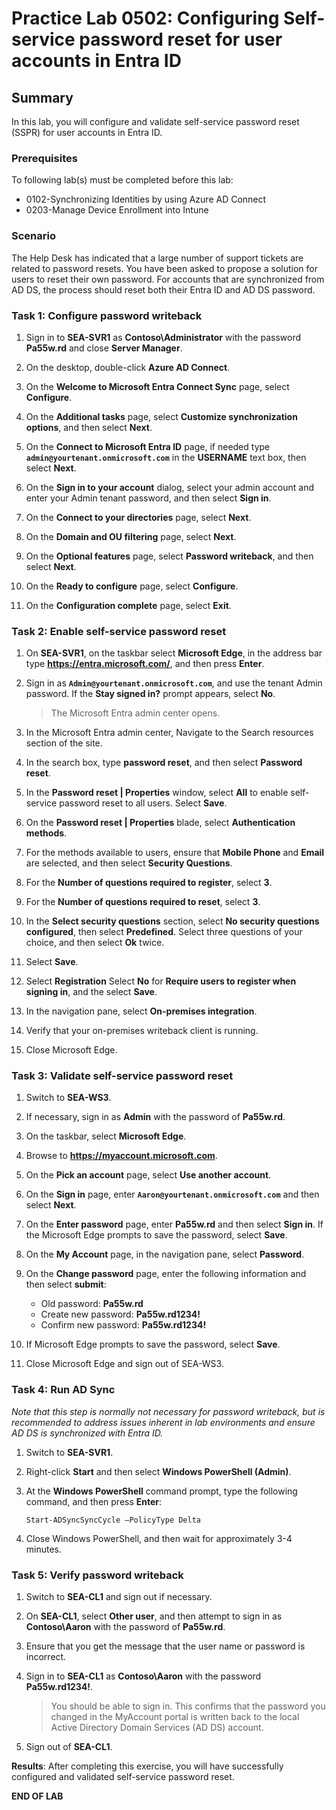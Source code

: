 # Practice Lab 0502: Configuring Self-service password reset for user accounts in Entra ID

## Summary

In this lab, you will configure and validate self-service password reset (SSPR) for user accounts in Entra ID.

### Prerequisites

To following lab(s) must be completed before this lab:

- 0102-Synchronizing Identities by using Azure AD Connect
- 0203-Manage Device Enrollment into Intune


### Scenario

The Help Desk has indicated that a large number of support tickets are related to password resets. You have been asked to propose a solution for users to reset their own password. For accounts that are synchronized from AD DS, the process should reset both their Entra ID and AD DS password. 

### Task 1: Configure password writeback

1. Sign in to **SEA-SVR1** as **Contoso\\Administrator** with the password **Pa55w.rd** and close **Server Manager**.

1. On the desktop, double-click **Azure AD Connect**.

1. On the **Welcome to Microsoft Entra Connect Sync** page, select **Configure**.

1. On the **Additional tasks** page, select **Customize synchronization options**, and then select **Next**.

1. On the **Connect to Microsoft Entra ID** page, if needed type **`admin@yourtenant.onmicrosoft.com`** in the **USERNAME** text box, then select **Next**.

1. On the **Sign in to your account** dialog, select your admin account and enter your Admin tenant password, and then select **Sign in**.

1. On the **Connect to your directories** page, select **Next**.

1. On the **Domain and OU filtering** page, select **Next**.

1. On the **Optional features** page, select **Password writeback**, and then select **Next**.

1. On the **Ready to configure** page, select **Configure**.

1. On the **Configuration complete** page, select **Exit**.

### Task 2: Enable self-service password reset

1. On **SEA-SVR1**, on the taskbar select **Microsoft Edge**, in the address bar type **https://entra.microsoft.com/**, and then press **Enter**.

2. Sign in as **`Admin@yourtenant.onmicrosoft.com`**, and use the tenant Admin password. If the **Stay signed in?** prompt appears, select **No**. 

   > The Microsoft Entra admin center opens.

3. In the Microsoft Entra admin center, Navigate to the Search resources section of the site.

4. In the search box, type **password reset**, and then select **Password reset**.

5. In the **Password reset | Properties** window, select **All** to enable self-service password reset to all users. Select **Save**.

6. On the **Password reset | Properties** blade, select **Authentication methods**.

7. For the methods available to users, ensure that **Mobile Phone** and **Email** are selected, and then select **Security Questions**.

8. For the **Number of questions required to register**, select **3**.

9. For the **Number of questions required to reset**, select **3**.

10. In the **Select security questions** section, select **No security questions configured**, then select **Predefined**. Select three questions of your choice, and then select **Ok** twice.

11. Select **Save**.

12. Select **Registration** Select **No** for **Require users to register when signing in**, and the select **Save**.

13. In the navigation pane, select **On-premises integration**.

14. Verify that your on-premises writeback client is running.

15. Close Microsoft Edge.

### Task 3: Validate self-service password reset

1. Switch to **SEA-WS3**.

2. If necessary, sign in as **Admin** with the password of **Pa55w.rd**.

3. On the taskbar, select **Microsoft Edge**.

4. Browse to **https://myaccount.microsoft.com**. 

5. On the **Pick an account** page, select **Use another account**.

6. On the **Sign in** page, enter **`Aaron@yourtenant.onmicrosoft.com`** and then select **Next**.

7. On the **Enter password** page, enter **Pa55w.rd** and then select **Sign in**. If the Microsoft Edge prompts to save the password, select **Save**.

8. On the **My Account** page, in the navigation pane, select **Password**.

9. On the **Change password** page, enter the following information and then select **submit**:
     - Old password: **Pa55w.rd**
     - Create new password: **Pa55w.rd1234!**
     - Confirm new password: **Pa55w.rd1234!**

10. If Microsoft Edge prompts to save the password, select **Save**.

11. Close Microsoft Edge and sign out of SEA-WS3.

### Task 4: Run AD Sync

*Note that this step is normally not necessary for password writeback, but is recommended to address issues inherent in lab environments and ensure AD DS is synchronized with Entra ID.*

1. Switch to **SEA-SVR1**.

2. Right-click **Start** and then select **Windows PowerShell (Admin)**.

3. At the **Windows PowerShell** command prompt, type the following command, and
    then press **Enter**:

    ```
    Start-ADSyncSyncCycle –PolicyType Delta
    ```

4. Close Windows PowerShell, and then wait for approximately 3-4 minutes.

### Task 5: Verify password writeback

1. Switch to **SEA-CL1** and sign out if necessary.

2. On **SEA-CL1**, select **Other user**, and then attempt to sign in as **Contoso\\Aaron** with the password of **Pa55w.rd**.

4. Ensure that you get the message that the user name or password is incorrect.

5. Sign in to **SEA-CL1** as **Contoso\\Aaron** with the password **Pa55w.rd1234!**. 

   > You should be able to sign in. This confirms that the password you changed in the MyAccount portal is written back to the local Active Directory Domain Services (AD DS) account.

6. Sign out of **SEA-CL1**.

**Results**: After completing this exercise, you will have successfully configured and validated self-service password reset.

**END OF LAB**
